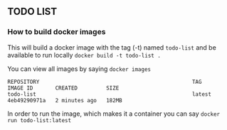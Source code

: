 TODO LIST
---------

### How to build docker images


This will build a docker image with the tag (-t) named `todo-list` and be available to run locally
`docker build -t todo-list .`

You can view all images by saying `docker images`

```
REPOSITORY                                                TAG                                                                          IMAGE ID       CREATED         SIZE
todo-list                                                 latest                                                                       4eb49290971a   2 minutes ago   182MB
```

In order to run the image, which makes it a container you can say 
`docker run todo-list:latest`